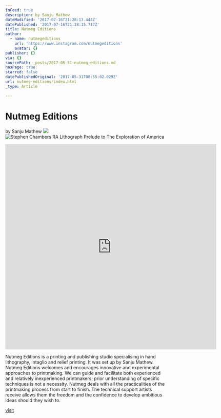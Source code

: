 ```yaml
---
inFeed: true
description: by Sanju Mathew
dateModified: '2017-07-16T21:28:13.444Z'
datePublished: '2017-07-16T21:28:15.717Z'
title: Nutmeg Editions
author:
  - name: nutmegeditions
    url: 'https://www.instagram.com/nutmegeditions'
    avatar: {}
publisher: {}
via: {}
sourcePath: _posts/2017-05-31-nutmeg-editions.md
hasPage: true
starred: false
datePublishedOriginal: '2017-05-31T08:55:02.029Z'
url: nutmeg-editions/index.html
_type: Article

---
```

# Nutmeg Editions

by Sanju Mathew
![](https://the-grid-user-content.s3-us-west-2.amazonaws.com/de7f0136-6984-48c1-884f-3fed57bc0f98.jpg)
![Stephen Chambers RA Lithograph Prelude to The Exploration of America](https://the-grid-user-content.s3-us-west-2.amazonaws.com/a3f19c01-2995-4bbe-b6dc-08c8831a875e.jpg)

<iframe src="https://cdn.embedly.com/widgets/media.html?src=http%3A%2F%2Fscontent.cdninstagram.com%2Ft50.2886-16%2F17158142_391745181195917_4322475599458205696_n.mp4&amp;src_secure=1&amp;url=https%3A%2F%2Fwww.instagram.com%2Fp%2FBRY--gVjkHM%2F&amp;image=https%3A%2F%2Fscontent.cdninstagram.com%2Ft51.2885-15%2Fs640x640%2Fe15%2F17126805_217470231992429_7836983046409551872_n.jpg&amp;key=a715cf41cc93453ca338d350cd26f87b&amp;type=video%2Fmp4&amp;schema=instagram" width="658" height="640" scrolling="no" frameborder="0" allowfullscreen="" style=""></iframe>

Nutmeg Editions is a printing and publishing studio specialising in hand lithography, intaglio and relief printing. It was set up by Sanju Mathew. Nutmeg Editions welcomes and encourages innovative and experimental approaches to printmaking. We can guide and facilitate both experienced and relatively inexperienced printmakers; prior understanding of specific techniques is not a necessity. Nutmeg deals with all the practicalities of the printmaking process from start to finish. The technical support artists receive allows them the freedom and the confidence to develop ambitious ideas should they wish to.

[visit][0]

[0]: https://www.nutmegeditions.com/